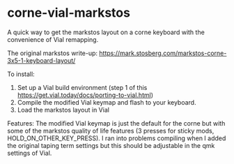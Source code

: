 # corne-vial-markstos
A quick way to get the markstos layout on a corne keyboard with the convenience of Vial remapping.

The original markstos write-up: https://mark.stosberg.com/markstos-corne-3x5-1-keyboard-layout/

To install:
1. Set up a Vial build environment (step 1 of this https://get.vial.today/docs/porting-to-vial.html)
2. Compile the modified Vial keymap and flash to your keyboard.
3. Load the markstos layout in Vial

Features:
The modified Vial keymap is just the default for the corne but with some of the markstos quality of life features (3 presses for sticky mods, HOLD_ON_OTHER_KEY_PRESS). I ran into problems compiling when I added the original taping term settings but this should be adjustable in the qmk settings of Vial.